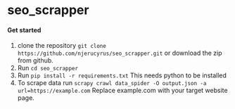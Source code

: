 # seo_scrapper

#### Get started
 1.  clone the repository  `git clone https://github.com/njerucyrus/seo_scrapper.git` or 
 download the zip from github.
 2. Run `cd seo_scrapper`
 3. Run `pip install -r requirements.txt` This needs python to be installed
 4. To scrape data run `scrapy crawl data_spider -O output.json -a url=https://example.com`
 Replace example.com with your target website page.
